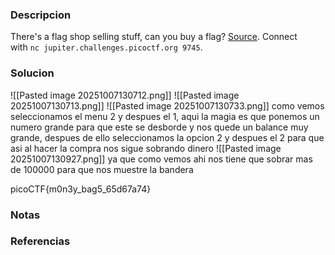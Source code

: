 ### Descripcion
There's a flag shop selling stuff, can you buy a flag? [Source](https://jupiter.challenges.picoctf.org/static/253c4651d852ac6342752ff222cf2a83/store.c). Connect with `nc jupiter.challenges.picoctf.org 9745`.

### Solucion
![[Pasted image 20251007130712.png]]
![[Pasted image 20251007130713.png]]
![[Pasted image 20251007130733.png]]
como vemos seleccionamos el menu 2 y despues el 1, aqui la magia es que ponemos un numero grande para que este se desborde y nos quede un balance muy grande, despues de ello seleccionamos la opcion 2 y despues el 2 para que asi al hacer la compra nos sigue sobrando dinero
![[Pasted image 20251007130927.png]]
ya que como vemos ahi nos tiene que sobrar mas de 100000 para que nos muestre la bandera


picoCTF{m0n3y_bag5_65d67a74}

### Notas


### Referencias
